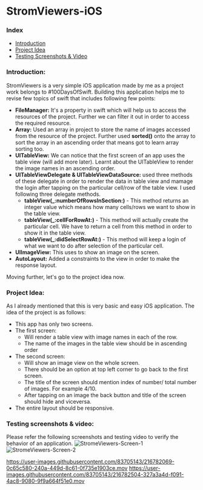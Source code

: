 # StromViewers-iOS

### Index
* [Introduction](#intro)
* [Project Idea](#projIdea)
* [Testing Screenshots & Video](#testing)


<a id=intro>

### Introduction:
StromViewers is a very simple iOS application made by me as a project work belongs to #100DaysOfSwift. Building this application helps me to revise few 
topics of swift that includes following few points:
  * **FileManager:** It's a property in swift which will help us to access the resources of the project. Further we can filter it out in order to access the required resource.
  * **Array:** Used an array in project to store the name of images accessed from the resource of the project. Further used **sorted()** onto the array to sort the array in an ascending order that means got to learn array sorting too.
  * **UITableView:** We can notice that the first screen of an app uses the table view (will add more later). Learnt about the UITableView to render the image names in an ascending order.
  * **UITableViewDelegate & UITableViewDataSource:** used three methods of these delegate in order to render the data in table view and mamage the login after tapping on the particular cell/row of the table view. I used following three delegate methods.
      - **tableView(_:numberOfRowsInSection:)** - This method returns an integer value which means how many cells/rows we want to show in the table view.
      - **tableView(_:cellForRowAt:)** - This method will actually create the particular cell. We have to return a cell from this method in order to show it in the table view.
      - **tableView(_:didSelectRowAt:)** - This method will keep a login of what we want to do after selection of the particular cell.
  * **UIImageView:** This uses to show an image on the screen.
  * **AutoLayout:** Added a constraints to the view in order to make the response layout.

Moving further, let's go to the project idea now.


<a id=projIdea>

### Project Idea:
As I already mentioned that this is very basic and easy iOS application. The idea of the project is as follows:
  - This app has only two screens.
  - The first screen:
      - Will render a table view with image names in each of the row.
      - The name of the images in the table view should be in ascending order
  - The second screen:
      - Will show an image view on the whole screen.
      - There should be an option at top left corner to go back to the first screen.
      - The title of the screen should mention index of number/ total number of images. For example 4/10.
      - After tapping on an image the back button and title of the screen should hide and viceversa.
  - The entire layout should be responsive.


<a id=testing>

### Testing screenshots & video:
Please refer the following screenshots and testing video to verify the behavior of an application.
![StromeViewers-Screen-1](https://user-images.githubusercontent.com/83705143/216782030-a048c171-9e22-444c-b5d0-6583e83973bd.png)
![StromeViewers-Screen-2](https://user-images.githubusercontent.com/83705143/216782039-ddc03409-c9d3-4df6-a6f1-ad1dc9932c00.png)

https://user-images.githubusercontent.com/83705143/216782069-0c65c580-240a-449d-8c61-0f735e1903ce.mov
https://user-images.githubusercontent.com/83705143/216782504-327a3a4d-f091-4ac8-9080-9f9a664f51e0.mov
